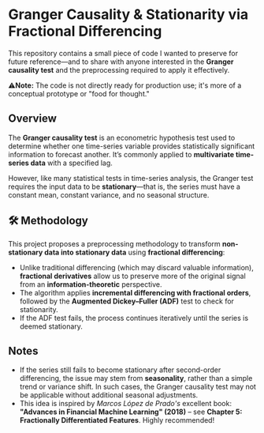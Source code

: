 # Granger Causality & Stationarity via Fractional Differencing

This repository contains a small piece of code I wanted to preserve for future reference—and to share with anyone interested in the **Granger causality test** and the preprocessing required to apply it effectively.

⚠**Note:** The code is not directly ready for production use; it's more of a conceptual prototype or "food for thought."

## Overview

The **Granger causality test** is an econometric hypothesis test used to determine whether one time-series variable provides statistically significant information to forecast another. It’s commonly applied to **multivariate time-series data** with a specified lag.

However, like many statistical tests in time-series analysis, the Granger test requires the input data to be **stationary**—that is, the series must have a constant mean, constant variance, and no seasonal structure.

## 🛠️ Methodology

This project proposes a preprocessing methodology to transform **non-stationary data into stationary data** using **fractional differencing**:

* Unlike traditional differencing (which may discard valuable information), **fractional derivatives** allow us to preserve more of the original signal from an **information-theoretic** perspective.
* The algorithm applies **incremental differencing with fractional orders**, followed by the **Augmented Dickey–Fuller (ADF)** test to check for stationarity.
* If the ADF test fails, the process continues iteratively until the series is deemed stationary.

## Notes

* If the series still fails to become stationary after second-order differencing, the issue may stem from **seasonality**, rather than a simple trend or variance shift. In such cases, the Granger causality test may not be applicable without additional seasonal adjustments.
* This idea is inspired by *Marcos López de Prado's* excellent book:
  **"Advances in Financial Machine Learning" (2018)** – see **Chapter 5: Fractionally Differentiated Features**. Highly recommended!
